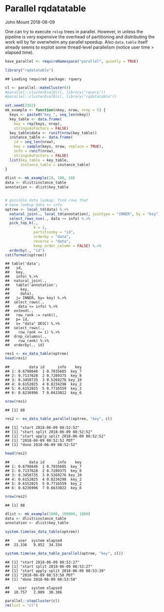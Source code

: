 Parallel rqdatatable
================
John Mount
2018-06-09

One can try to execute `relop` trees in parallel. However, in unless the pipeline is very expensive the overhead of partitioning and distributing the work will by far overwhelm any parallel speedup. Also `data.table` itself already seems to exploit some thread-level parallelism (notice user time &gt; elapsed time).

``` r
have_parallel <- requireNamespace("parallel", quietly = TRUE)
```

``` r
library("rqdatatable")
```

    ## Loading required package: rquery

``` r
cl <- parallel::makeCluster(4)
#parallel::clusterEvalQ(cl, library("rquery"))
#parallel::clusterEvalQ(cl, library("rqdatatable"))

set.seed(2362)
mk_example <- function(nkey, nrow, nrep = 5) {
  keys <- paste0("key_", seq_len(nkey))
  key_table <- data.frame(
    key = rep(keys, nrep),
    stringsAsFactors = FALSE)
  key_table$data <- runif(nrow(key_table))
  instance_table <- data.frame(
    id = seq_len(nrow),
    key = sample(keys, nrow, replace = TRUE),
    info = runif(nrow),
    stringsAsFactors = FALSE)
  list(key_table = key_table,
       instance_table = instance_table)
}

dlist <- mk_example(10, 100, 10)
data <- dlist$instance_table
annotation <- dlist$key_table


# possible data lookup: find rows that
# have lookup data <= info
optree <- local_td(data) %.>%
  natural_join(., local_td(annotation), jointype = "INNER", by = "key") %.>%
  select_rows_nse(., data <= info) %.>%
  pick_top_k(., 
             k = 1,
             partitionby = "id",
             orderby = "data",
             reverse = "data",
             keep_order_column = FALSE) %.>%
  orderby(., "id")
cat(format(optree))
```

    ## table('data'; 
    ##   id,
    ##   key,
    ##   info) %.>%
    ##  natural_join(.,
    ##   table('annotation'; 
    ##     key,
    ##     data),
    ##   j= INNER, by= key) %.>%
    ##  select_rows(.,
    ##    data <= info) %.>%
    ##  extend(.,
    ##   row_rank := rank(),
    ##   p= id,
    ##   o= "data" DESC) %.>%
    ##  select_rows(.,
    ##    row_rank <= 1) %.>%
    ##  drop_columns(.,
    ##    row_rank) %.>%
    ##  orderby(., id)

``` r
res1 <- ex_data_table(optree)
head(res1)
```

    ##         data id      info    key
    ## 1: 0.6798646  1 0.7035685  key_7
    ## 2: 0.7137628  2 0.7289375  key_8
    ## 3: 0.3450735  3 0.5269276 key_10
    ## 4: 0.6152025  4 0.8234298  key_2
    ## 5: 0.6152025  5 0.7716559  key_2
    ## 6: 0.6236996  7 0.6633022  key_6

``` r
nrow(res1)
```

    ## [1] 88

``` r
res2 <- ex_data_table_parallel(optree, "key", cl)
```

    ## [1] "start 2018-06-09 08:52:52"
    ## [1] "start split 2018-06-09 08:52:52"
    ## [1] "start apply split 2018-06-09 08:52:52"
    ## [1] "2018-06-09 08:52:52 PDT"
    ## [1] "done 2018-06-09 08:52:52"

``` r
head(res2)
```

    ##         data id      info    key
    ## 1: 0.6798646  1 0.7035685  key_7
    ## 2: 0.7137628  2 0.7289375  key_8
    ## 3: 0.3450735  3 0.5269276 key_10
    ## 4: 0.6152025  4 0.8234298  key_2
    ## 5: 0.6152025  5 0.7716559  key_2
    ## 6: 0.6236996  7 0.6633022  key_6

``` r
nrow(res2)
```

    ## [1] 88

``` r
dlist <- mk_example(1000, 100000, 1000)
data <- dlist$instance_table
annotation <- dlist$key_table

system.time(ex_data_table(optree))
```

    ##    user  system elapsed 
    ##  23.336   9.852  34.334

``` r
system.time(ex_data_table_parallel(optree, "key", cl))
```

    ## [1] "start 2018-06-09 08:53:27"
    ## [1] "start split 2018-06-09 08:53:27"
    ## [1] "start apply split 2018-06-09 08:53:39"
    ## [1] "2018-06-09 08:53:58 PDT"
    ## [1] "done 2018-06-09 08:53:58"

    ##    user  system elapsed 
    ##  10.757   2.009  30.386

``` r
parallel::stopCluster(cl)
rm(list = "cl")
```

